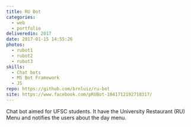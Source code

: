 ```yaml
---
title: RU Bot
categories:
  - web
  - portfolio
deliveredin: 2017
date: 2017-01-15 14:55:26
photos:
  - rubot1
  - rubot2
  - rubot3
skills:
  - Chat bots
  - MS Bot Framework
  - JS
repo: https://github.com/brnluiz/ru-bot
site: https://www.facebook.com/pRUBot-1841712192718317/
---
```

Chat bot aimed for UFSC students. It have the University Restaurant (RU) Menu and notifies the users about the day menu.
